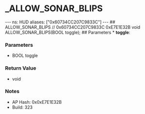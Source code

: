 # _ALLOW_SONAR_BLIPS

--- ns: HUD aliases: ["0x60734CC207C9833C"] --- ## ALLOW_SONAR_BLIPS  // 0x60734CC207C9833C 0xE7E1E32B void ALLOW_SONAR_BLIPS(BOOL toggle);  ## Parameters * **toggle**:

### Parameters
* BOOL toggle

### Return Value
* void

### Notes
* AP Hash: 0x0xE7E1E32B
* Build: 323

